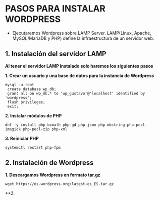 # PASOS PARA INSTALAR WORDPRESS

- Ejecutaremos Wordpress sobre LAMP Server. LAMP(Linux, Apache, MySQL/MariaDB y PHP) define la infraestructura de un servidor web.

## 1. Instalación del servidor LAMP

**Al tener el servidor LAMP instalado solo haremos los siguientes pasos**

**1. Crear un usuario y una base de datos para la instancia de Wordpress**

```
mysql -u root
 create database wp_db;
 grant all on wp_db.* to 'wp_gustavo'@'localhost' identified by 'wordpress';
 flush privileges;
 exit;
```

**2. Instalar módulos de PHP**

```
dnf -y install php-bcmath php-gd php-json php-mbstring php-pecl-imagick php-pecl-zip php-xml
```

**3. Reiniciar PHP**

```
systemctl restart php-fpm
```

## 2. Instalación de Wordpress

**1. Descargamos Wordpress en formato tar.gz**

```
wget https://es.wordpress.org/latest-es_ES.tar.gz
```

**2. 


